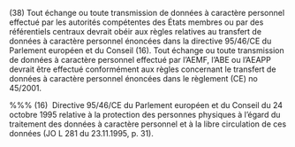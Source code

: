 (38) Tout échange ou toute transmission de données à caractère personnel effectué par les autorités compétentes des États membres ou par des référentiels centraux devrait obéir aux règles relatives au transfert de données à caractère personnel énoncées dans la directive 95/46/CE du Parlement européen et du Conseil (16). Tout échange ou toute transmission de données à caractère personnel effectué par l’AEMF, l’ABE ou l’AEAPP devrait être effectué conformément aux règles concernant le transfert de données à caractère personnel énoncées dans le règlement (CE) no 45/2001.

%%% (16)  Directive 95/46/CE du Parlement européen et du Conseil du 24 octobre 1995 relative à la protection des personnes physiques à l’égard du traitement des données à caractère personnel et à la libre circulation de ces données (JO L 281 du 23.11.1995, p. 31).